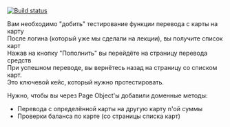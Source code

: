 [![Build status](https://ci.appveyor.com/api/projects/status/iukdpdbniqj0fn8a?svg=true)](https://ci.appveyor.com/project/Gnucheva/page-objects)

Вам необходимо "добить" тестирование функции перевода с карты на карту      
После логина (который уже мы сделали на лекции), вы получите список карт   
Нажав на кнопку "Пополнить" вы перейдёте на страницу перевода средств   
При успешном переводе, вы вернётесь назад на страницу со списком карт.   
Это ключевой кейс, который нужно протестировать.

Нужно, чтобы вы через Page Object'ы добавили доменные методы:
* Перевода с определённой карты на другую карту n'ой суммы
* Проверки баланса по карте (со страницы списка карт)
